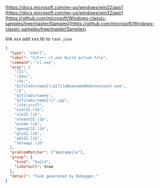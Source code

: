 [https://docs.microsoft.com/en-us/windows/win32/api/](https://docs.microsoft.com/en-us/windows/win32/api/)
[https://github.com/microsoft/Windows-classic-samples/tree/master/Samples](https://github.com/microsoft/Windows-classic-samples/tree/master/Samples)

link xxx
add xxx.lib to `task.json`

```json
{
  "type": "shell",
  "label": "C/C++: cl.exe build active file",
  "command": "cl.exe",
  "args": [
    "/Zi",
    "/EHsc",
    "/Fe:",
    "${fileDirname}\\${fileBasenameNoExtension}.exe",
    "/I",
    "${fileDirname}",
    "${fileDirname}\\*.cpp",
    "/std:c++17",
    "user32.lib",
    "ole32.lib",
    "oleaut32.lib",
    "winmm.lib",
    "opengl32.lib",
    "glu32.lib",
    "gdi32.lib",
    "shlwapi.lib"
  ],
  "problemMatcher": ["$msCompile"],
  "group": {
    "kind": "build",
    "isDefault": true
  },
  "detail": "Task generated by Debugger."
}
```
